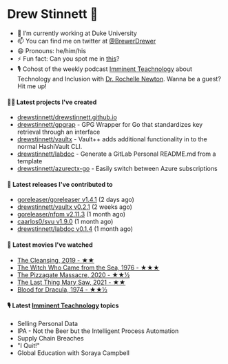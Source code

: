
# Drew Stinnett 👋

- 🔭 I’m currently working at Duke University
- 📫 You can find me on twitter at [@BrewerDrewer](https://twitter.com/BrewerDrewer)
- 😄 Pronouns: he/him/his
- ⚡ Fun fact: Can you spot me in [this](https://www.youtube.com/watch?v=oL9WnB0qHBA)?
- 🎙 Cohost of the weekly podcast [Imminent Teachnology](https://podcast.imminentteachnology.com/) about Technology and Inclusion with [Dr. Rochelle Newton](https://www.linkedin.com/in/drrochellenewton/). Wanna be a guest? Hit me up!

#### 👨‍💻 Latest projects I've created
- [drewstinnett/drewstinnett.github.io](https://github.com/drewstinnett/drewstinnett.github.io)
- [drewstinnett/gpgrap](https://github.com/drewstinnett/gpgrap) - GPG Wrapper for Go that standardizes key retrieval through an interface
- [drewstinnett/vaultx](https://github.com/drewstinnett/vaultx) - Vault&#43;&#43; adds additional functionality in to the normal HashiVault CLI.
- [drewstinnett/labdoc](https://github.com/drewstinnett/labdoc) - Generate a GitLab Personal README.md from a template
- [drewstinnett/azurectx-go](https://github.com/drewstinnett/azurectx-go) - Easily switch between Azure subscriptions

#### 🚀 Latest releases I've contributed to
- [goreleaser/goreleaser v1.4.1](https://github.com/goreleaser/goreleaser/releases/tag/v1.4.1) (2 days ago)
- [drewstinnett/vaultx v0.2.1](https://github.com/drewstinnett/vaultx/releases/tag/v0.2.1) (2 weeks ago)
- [goreleaser/nfpm v2.11.3](https://github.com/goreleaser/nfpm/releases/tag/v2.11.3) (1 month ago)
- [caarlos0/svu v1.9.0](https://github.com/caarlos0/svu/releases/tag/v1.9.0) (1 month ago)
- [drewstinnett/labdoc v0.1.4](https://github.com/drewstinnett/labdoc/releases/tag/v0.1.4) (1 month ago)

#### 🍿 Latest movies I've watched
- [The Cleansing, 2019 - ★★](https://letterboxd.com/mondodrew/film/the-cleansing/)
- [The Witch Who Came from the Sea, 1976 - ★★★](https://letterboxd.com/mondodrew/film/the-witch-who-came-from-the-sea/)
- [The Pizzagate Massacre, 2020 - ★★½](https://letterboxd.com/mondodrew/film/the-pizzagate-massacre/)
- [The Last Thing Mary Saw, 2021 - ★★](https://letterboxd.com/mondodrew/film/the-last-thing-mary-saw/)
- [Blood for Dracula, 1974 - ★★½](https://letterboxd.com/mondodrew/film/blood-for-dracula/)

#### 🎙 Latest [Imminent Teachnology](https://podcast.imminentteachnology.com/) topics
- Selling Personal Data
- IPA - Not the Beer but the Intelligent Process Automation
- Supply Chain Breaches
- &#34;I Quit!&#34;
- Global Education with Soraya Campbell